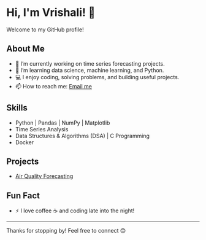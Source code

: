 # Hi, I'm Vrishali! 👋

Welcome to my GitHub profile!

## About Me
- 🔭 I’m currently working on time series forecasting projects.
- 🌱 I’m learning data science, machine learning, and Python.
- 💻 I enjoy coding, solving problems, and building useful projects.
- 📫 How to reach me: [Email me](mailto:sahayvrishali12@example.com)

## Skills
- Python | Pandas | NumPy | Matplotlib
- Time Series Analysis
- Data Structures & Algorithms (DSA) | C Programming
- Docker

## Projects
- [Air Quality Forecasting](https://github.com/sahayvrishali12/time-series-air-quality-forecasting)

## Fun Fact
- ⚡ I love coffee ☕ and coding late into the night!

---

Thanks for stopping by! Feel free to connect 😊
